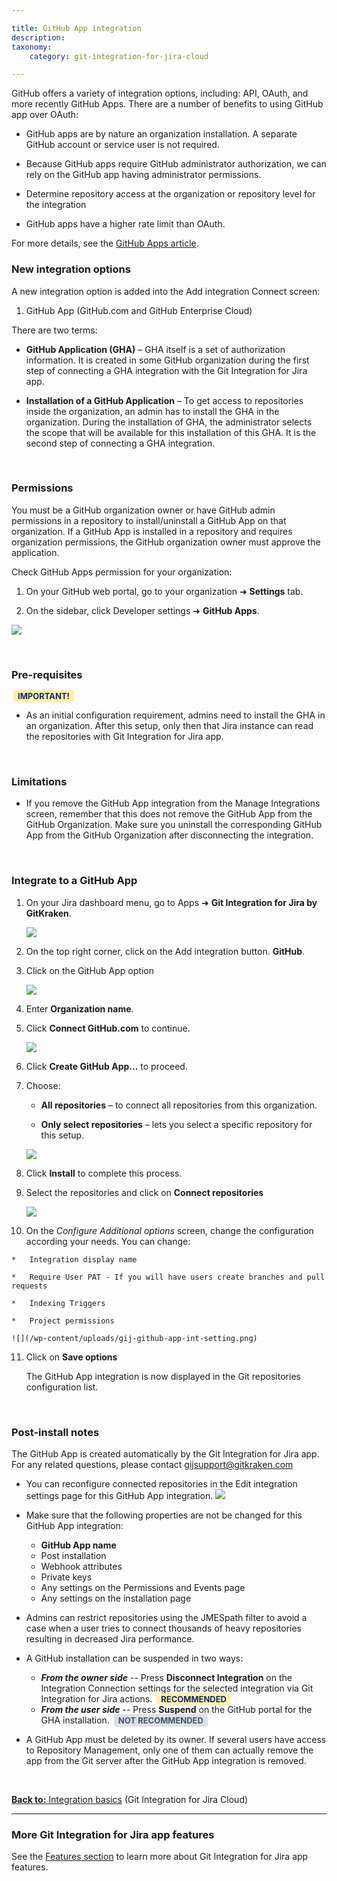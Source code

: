 ```yaml
---

title: GitHub App integration
description:
taxonomy:
    category: git-integration-for-jira-cloud

---
```


GitHub offers a variety of integration options, including: API, OAuth, and more recently GitHub Apps. There are a number of benefits to using GitHub app over OAuth:

*   GitHub apps are by nature an organization installation. A separate GitHub account or service user is not required.

*   Because GitHub apps require GitHub administrator authorization, we can rely on the GitHub app having administrator permissions.

*   Determine repository access at the organization or repository level for the integration

*   GitHub apps have a higher rate limit than OAuth.

For more details, see the [GitHub Apps article](https://docs.github.com/en/developers/apps/getting-started-with-apps/differences-between-github-apps-and-oauth-apps).

### New integration options

A new integration option is added into the Add integration Connect screen:

1.  GitHub App (GitHub.com and GitHub Enterprise Cloud)

There are two terms:

*   **GitHub Application (GHA)** – GHA itself is a set of authorization information. It is created in some GitHub organization during the first step of connecting a GHA integration with the Git Integration for Jira app.  

*   **Installation of a GitHub Application** –  To get access to repositories inside the organization, an admin has to install the GHA in the organization. During the installation of GHA, the administrator selects the scope that will be available for this installation of this GHA. It is the second step of connecting a GHA integration.

&nbsp;

### Permissions

<div class="bbb-callout bbb--alert">
    <div class="irow">
    <div class="ilogobox">
        <span class="logoimg"></span>
    </div>
    <div class="imsgbox">
        You must be a GitHub organization owner or have GitHub admin permissions in a repository to install/uninstall a GitHub App on that organization. If a GitHub App is installed in a repository and requires organization permissions, the GitHub organization owner must approve the application.
    </div>
    </div>
</div>

Check GitHub Apps permission for your organization:

1.  On your GitHub web portal, go to your organization ➜ **Settings** tab.

2.  On the sidebar, click Developer settings ➜ **GitHub Apps**.

![](/wp-content/uploads/gij-github-app-org-setting-GHA-c.png)

&nbsp;

### Pre-requisites

<b style='background-color:#FFF1B6; padding:1px 5px; color:#172A4C; border-radius:3px; margin: 0 3px; font-size: small;padding:2px 7px'>IMPORTANT!</b>

*   As an initial configuration requirement, admins need to install the GHA in an organization. After this setup, only then that Jira instance can read the repositories with Git Integration for Jira app.

&nbsp;

### Limitations

*   If you remove the GitHub App integration from the Manage Integrations screen, remember that this does not remove the GitHub App from the GitHub Organization. Make sure you uninstall the corresponding GitHub App from the GitHub Organization after disconnecting the integration.

&nbsp;

### Integrate to a GitHub App

1.  On your Jira dashboard menu, go to Apps ➜ **Git Integration for Jira by GitKraken**.

    ![](/wp-content/uploads/github-app-integration.png)

2.  On the top right corner, click on the Add integration button. **GitHub**.

3.  Click on the GitHub App option

    ![](/wp-content/uploads/gij-github-app-integrations.png)

4.  Enter **Organization name**.

5.  Click **Connect GitHub.com** to continue.

    ![](/wp-content/uploads/gij-github-app-create-app.png)

6. Click **Create GitHub App…** to proceed.

7. Choose:

    *   **All repositories** – to connect all repositories from this organization.

    *   **Only select repositories** – lets you select a specific repository for this setup.

    ![](/wp-content/uploads/gij-github-app-install-app.png)

8. Click **Install** to complete this process.

9. Select the repositories and click on **Connect repositories**

    ![](/wp-content/uploads/gij-github-app-select-repos.png)

10.  On the *Configure Additional options* screen, change the configuration according your needs. You can change:
    
    *   Integration display name

    *   Require User PAT - If you will have users create branches and pull requests

    *   Indexing Triggers

    *   Project permissions

    ![](/wp-content/uploads/gij-github-app-int-setting.png)

11. Click on **Save options**

    The GitHub App integration is now displayed in the Git repositories configuration list.

&nbsp;

### Post-install notes

The GitHub App is created automatically by the Git Integration for Jira app. For any related questions, please contact [gijsupport@gitkraken.com](mailto:gijsupport@gitkraken.com.)

*   You can reconfigure connected repositories in the Edit integration settings page for this GitHub App integration.
    ![](/wp-content/uploads/gij-github-app-edit-integration.png)

*   Make sure that the following properties are not be changed for this GitHub App integration:
    *   **GitHub App name**
    *   Post installation
    *   Webhook attributes
    *   Private keys
    *   Any settings on the Permissions and Events page
    *   Any settings on the installation page

*   Admins can restrict repositories using the JMESpath filter to avoid a case when a user tries to connect thousands of heavy repositories resulting in decreased Jira performance.

*   A GitHub installation can be suspended in two ways:
    *   **_From the owner side_** -- Press **Disconnect Integration** on the Integration Connection settings for the selected integration via Git Integration for Jira actions. <b style='background-color:#FFF1B6; padding:1px 5px; color:#172A4C; border-radius:3px; margin: 0 3px; font-size: small;padding:2px 7px'>RECOMMENDED</b>
    *   **_From the user side_** -- Press **Suspend** on the GitHub portal for the GHA installation. <b style='background-color:#DEE0E5; padding:1px 5px; color:#44516C; border-radius:3px; margin: 0 3px; font-size: small;padding:2px 7px'>NOT RECOMMENDED</b>

*   A GitHub App must be deleted by its owner. If several users have access to Repository Management, only one of them can actually remove the app from the Git server after the GitHub App integration is removed.

&nbsp;

[**Back to:** Integration basics](/git-integration-for-jira-cloud/introduction-to-git-integration-gij-cloud) (Git Integration for Jira Cloud)

---

### More Git Integration for Jira app features

See the [Features section](/git-integration-for-jira-cloud/features-gij-cloud) to learn more about Git Integration for Jira app features.

